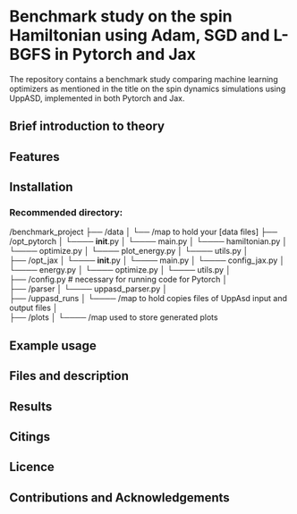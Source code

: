 # Benchmark study on the spin Hamiltonian using Adam, SGD and L-BGFS in Pytorch and Jax

The repository contains a benchmark study comparing machine learning optimizers as mentioned in the title on the spin dynamics simulations using UppASD, implemented in both Pytorch and Jax. 

## Brief introduction to theory

## Features

## Installation 

### Recommended directory:

/benchmark_project
├── /data
│        └── /map to hold your [data files]
├── /opt_pytorch
│        └──── __init__.py
│        └──── main.py
│        └──── hamiltonian.py
│        └──── optimize.py
│        └──── plot_energy.py
│        └──── utils.py
│        
├── /opt_jax
│        └──── __init__.py
│        └──── main.py
│        └──── config_jax.py
│        └──── energy.py
│        └──── optimize.py
│        └──── utils.py
│       
├── /config.py # necessary for running code for Pytorch 
│       
├── /parser
│        └──── uppasd_parser.py
│       
├── /uppasd_runs
│        └──── /map to hold copies files of UppAsd input and output files 
│       
├── /plots
│        └──── /map used to store generated plots

## Example usage

## Files and description

## Results

## Citings

## Licence

## Contributions and Acknowledgements
